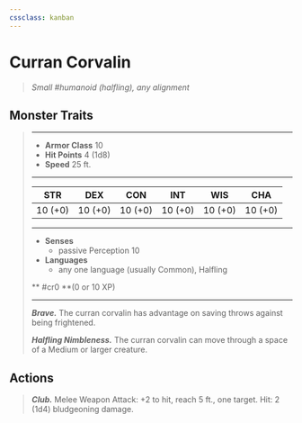 ```yaml
---
cssclass: kanban
---
```


# Curran Corvalin
>*Small #humanoid (halfling), any alignment*
## Monster Traits
>___
>- **Armor Class** 10
>- **Hit Points** 4 (1d8)
>- **Speed** 25 ft. 
>___
>|STR|DEX|CON|INT|WIS|CHA|
>|:---:|:---:|:---:|:---:|:---:|:---:|
>|10 (+0)|10 (+0)|10 (+0)|10 (+0)|10 (+0)|10 (+0)|
>___
>- **Senses**
>	 - passive Perception 10
>- **Languages**
>	 - any one language (usually Common), Halfling
>
> ** #cr0 **(0 or 10 XP)
>___
>***Brave.*** The curran corvalin has advantage on saving throws against being frightened.  
>
>***Halfling Nimbleness.*** The curran corvalin can move through a space of a Medium or larger creature.  
>
## Actions
>***Club.*** Melee Weapon Attack: +2 to hit, reach 5 ft., one target. Hit: 2 (1d4) bludgeoning damage.